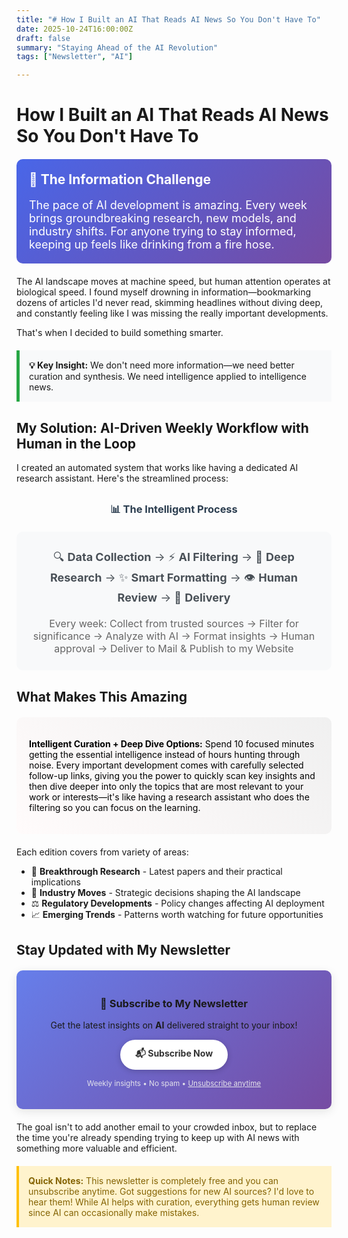 ```yaml
---
title: "# How I Built an AI That Reads AI News So You Don't Have To"
date: 2025-10-24T16:00:00Z
draft: false
summary: "Staying Ahead of the AI Revolution"
tags: ["Newsletter", "AI"]

---
```


# How I Built an AI That Reads AI News So You Don't Have To

<div style="background: linear-gradient(135deg,rgb(73, 102, 232) 0%, #764ba2 100%); color: white; padding: 20px; border-radius: 10px; margin: 20px 0;">
<h2 style="margin-top: 0; color: white;">📡 The Information Challenge</h2>
<p style="font-size: 18px; margin-bottom: 0;">The pace of AI development is amazing. Every week brings groundbreaking research, new models, and industry shifts. For anyone trying to stay informed, keeping up feels like drinking from a fire hose.</p>
</div>

The AI landscape moves at machine speed, but human attention operates at biological speed. I found myself drowning in information—bookmarking dozens of articles I'd never read, skimming headlines without diving deep, and constantly feeling like I was missing the really important developments.

That's when I decided to build something smarter.


<div style="background-color: #f8f9fa; border-left: 5px solid #28a745; padding: 15px; margin: 20px 0;">
<strong>💡 Key Insight:</strong> We don't need more information—we need better curation and synthesis. We need intelligence applied to intelligence news.
</div>

## My Solution: AI-Driven Weekly Workflow with Human in the Loop

I created an automated system that works like having a dedicated AI research assistant. Here's the streamlined process:

<div style="text-align: center; margin: 30px 0;">
<h3 style="color: #2c3e50; margin-bottom: 20px;">📊 The Intelligent Process</h3>

<div style="background-color: #f8f9fa; padding: 25px; border-radius: 10px; max-width: 700px; margin: 0 auto;">
<p style="font-size: 18px; color: #495057; margin: 0; line-height: 1.8;">
🔍 <strong>Data Collection</strong> → ⚡ <strong>AI Filtering</strong> → 🧠 <strong>Deep Research</strong> → ✨ <strong>Smart Formatting</strong> → 👁️ <strong>Human Review</strong> → 📧 <strong>Delivery</strong>
</p>
<p style="margin: 15px 0 0 0; color: #666; font-size: 16px;">
Every week: Collect from trusted sources → Filter for significance → Analyze with AI → Format insights → Human approval → Deliver to Mail & Publish to my Website
</p>
</div>

</div>

## What Makes This Amazing

<div style="background: linear-gradient(45deg,rgb(255, 251, 251),rgb(240, 240, 240)); color: black; padding: 20px; border-radius: 10px; margin: 20px 0;">

<strong> Intelligent Curation + Deep Dive Options:</strong> Spend 10 focused minutes getting the essential intelligence instead of hours hunting through noise. Every important development comes with carefully selected follow-up links, giving you the power to quickly scan key insights and then dive deeper into only the topics that are most relevant to your work or interests—it's like having a research assistant who does the filtering so you can focus on the learning.
</ul>
</div>

Each edition covers from variety of areas:

- 🔬 **Breakthrough Research** - Latest papers and their practical implications
- 🏢 **Industry Moves** - Strategic decisions shaping the AI landscape  
- ⚖️ **Regulatory Developments** - Policy changes affecting AI deployment
- 📈 **Emerging Trends** - Patterns worth watching for future opportunities

## Stay Updated with My Newsletter

<div style="background: linear-gradient(135deg, #667eea 0%, #764ba2 100%); padding: 20px; border-radius: 10px; text-align: center; margin: 20px 0; box-shadow: 0 4px 15px rgba(0,0,0,0.1);">

### 🚀 **Subscribe to My Newsletter**

Get the latest insights on **AI** delivered straight to your inbox!

<div style="margin: 15px 0;">
<a href="https://automation.serverpit.com/form/7699d6e8-2c90-4840-a3b6-cd69feec63e0" 
   target="_blank" 
   rel="noopener noreferrer"
   style="display: inline-block; background: #fff; color: #333; padding: 12px 24px; border-radius: 25px; text-decoration: none; font-weight: bold; box-shadow: 0 2px 10px rgba(0,0,0,0.2); transition: all 0.3s ease;">
   📬 Subscribe Now
</a>
</div>

<small style="color: #f0f0f0; opacity: 0.9;">Weekly insights • No spam • <a href="https://automation.serverpit.com/form/50551d61-175e-40bd-af86-78c8fd53bdcb" target="_blank" rel="noopener noreferrer" style="color: #f0f0f0; text-decoration: underline;">Unsubscribe anytime</a></small>

</div>


The goal isn't to add another email to your crowded inbox, but to replace the time you're already spending trying to keep up with AI news with something more valuable and efficient.

<div style="background-color: #fff3cd; border-left: 4px solid #ffc107; padding: 15px; margin: 20px 0;">
<p style="margin: 0; color: #856404;">
<strong>Quick Notes:</strong> This newsletter is completely free and you can unsubscribe anytime. Got suggestions for new AI sources? I'd love to hear them! While AI helps with curation, everything gets human review since AI can occasionally make mistakes.
</p>
</div>